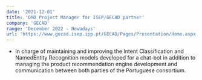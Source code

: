 ```yaml
---
date: '2021-12-01'
title: 'OMD Project Manager for ISEP/GECAD partner'
company: 'GECAD'
range: 'December 2022 - Nowadays'
url: 'https://www.gecad.isep.ipp.pt/GECAD/Pages/Presentation/Home.aspx'
---
```


- In charge of maintaining and improving the Intent Classification and NamedEntity Recognition models developed for a chat-bot in addition to managing the product recommendation engine development and communication between both parties of the Portuguese consortium.